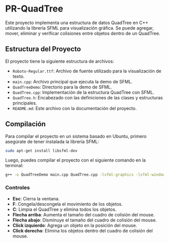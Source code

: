 # PR-QuadTree

Este proyecto implementa una estructura de datos QuadTree en C++ utilizando la librería SFML para visualización gráfica. Se puede agregar, mover, eliminar y verificar colisiones entre objetos dentro de un QuadTree.

## Estructura del Proyecto

El proyecto tiene la siguiente estructura de archivos:

- `Roboto-Regular.ttf`: Archivo de fuente utilizado para la visualización de texto.
- `main.cpp`: Archivo principal que ejecuta la demo de SFML.
- `QuadTreeDemo`: Directorio para la demo de SFML.
- `QuadTree.cpp`: Implementación de la estructura QuadTree con SFML.
- `QuadTree.h`: Encabezado con las definiciones de las clases y estructuras principales.
- `README.md`: Este archivo con la documentación del proyecto.

## Compilación

Para compilar el proyecto en un sistema basado en Ubuntu, primero asegúrate de tener instalada la librería SFML:

```bash
sudo apt-get install libsfml-dev
```

Luego, puedes compilar el proyecto con el siguiente comando en la terminal:

```bash
g++ -o QuadTreeDemo main.cpp QuadTree.cpp -lsfml-graphics -lsfml-window -lsfml-system
```

### Controles

- **Esc**: Cierra la ventana.
- **F**: Congela/descongela el movimiento de los objetos.
- **C**: Limpia el QuadTree y elimina todos los objetos.
- **Flecha arriba**: Aumenta el tamaño del cuadro de colisión del mouse.
- **Flecha abajo**: Disminuye el tamaño del cuadro de colisión del mouse.
- **Click izquierdo**: Agrega un objeto en la posición del mouse.
- **Click derecho**: Elimina los objetos dentro del cuadro de colisión del mouse.

